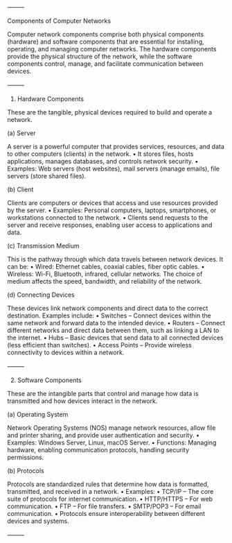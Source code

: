 ⸻

Components of Computer Networks

Computer network components comprise both physical components (hardware) and software components that are essential for installing, operating, and managing computer networks.
The hardware components provide the physical structure of the network, while the software components control, manage, and facilitate communication between devices.

⸻

1. Hardware Components

These are the tangible, physical devices required to build and operate a network.

(a) Server

A server is a powerful computer that provides services, resources, and data to other computers (clients) in the network.
• It stores files, hosts applications, manages databases, and controls network security.
• Examples: Web servers (host websites), mail servers (manage emails), file servers (store shared files).

(b) Client

Clients are computers or devices that access and use resources provided by the server.
• Examples: Personal computers, laptops, smartphones, or workstations connected to the network.
• Clients send requests to the server and receive responses, enabling user access to applications and data.

(c) Transmission Medium

This is the pathway through which data travels between network devices. It can be:
• Wired: Ethernet cables, coaxial cables, fiber optic cables.
• Wireless: Wi-Fi, Bluetooth, infrared, cellular networks.
The choice of medium affects the speed, bandwidth, and reliability of the network.

(d) Connecting Devices

These devices link network components and direct data to the correct destination. Examples include:
• Switches – Connect devices within the same network and forward data to the intended device.
• Routers – Connect different networks and direct data between them, such as linking a LAN to the internet.
• Hubs – Basic devices that send data to all connected devices (less efficient than switches).
• Access Points – Provide wireless connectivity to devices within a network.

⸻

2. Software Components

These are the intangible parts that control and manage how data is transmitted and how devices interact in the network.

(a) Operating System

Network Operating Systems (NOS) manage network resources, allow file and printer sharing, and provide user authentication and security.
• Examples: Windows Server, Linux, macOS Server.
• Functions: Managing hardware, enabling communication protocols, handling security permissions.

(b) Protocols

Protocols are standardized rules that determine how data is formatted, transmitted, and received in a network.
• Examples:
• TCP/IP – The core suite of protocols for internet communication.
• HTTP/HTTPS – For web communication.
• FTP – For file transfers.
• SMTP/POP3 – For email communication.
• Protocols ensure interoperability between different devices and systems.

⸻
